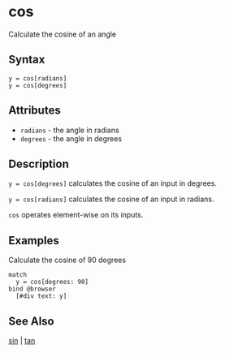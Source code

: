 # cos

Calculate the cosine of an angle

## Syntax

```eve
y = cos[radians]
y = cos[degrees]
```

## Attributes

- `radians` - the angle in radians
- `degrees` - the angle in degrees

## Description

`y = cos[degrees]` calculates the cosine of an input in degrees. 

`y = cos[radians]` calculates the cosine of an input in radians.

`cos` operates element-wise on its inputs.

## Examples

Calculate the cosine of 90 degrees

```eve
match
  y = cos[degrees: 90]
bind @browser
  [#div text: y]
```

## See Also

[sin](../sin) | [tan](../tan) 